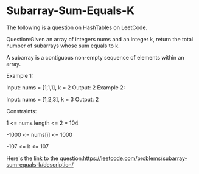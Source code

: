 # Subarray-Sum-Equals-K
The following is a question on HashTables on LeetCode.

Question:Given an array of integers nums and an integer k, return the total number of subarrays whose sum equals to k.

A subarray is a contiguous non-empty sequence of elements within an array.

 

Example 1:

Input: nums = [1,1,1], k = 2
Output: 2
Example 2:

Input: nums = [1,2,3], k = 3
Output: 2
 

Constraints:

1 <= nums.length <= 2 * 104

-1000 <= nums[i] <= 1000

-107 <= k <= 107

Here's the link to the question:https://leetcode.com/problems/subarray-sum-equals-k/description/
